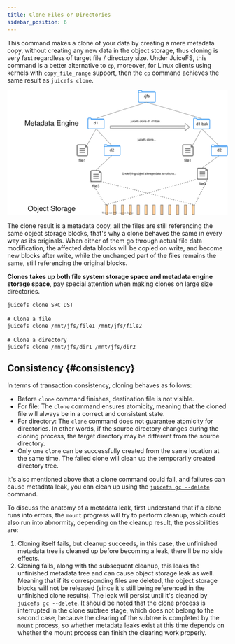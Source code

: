 ```yaml
---
title: Clone Files or Directories
sidebar_position: 6
---
```


This command makes a clone of your data by creating a mere metadata copy, without creating any new data in the object storage, thus cloning is very fast regardless of target file / directory size. Under JuiceFS, this command is a better alternative to `cp`, moreover, for Linux clients using kernels with [`copy_file_range`](https://man7.org/linux/man-pages/man2/copy_file_range.2.html) support, then the `cp` command achieves the same result as `juicefs clone`.

![clone](../images/juicefs-clone.svg)

The clone result is a metadata copy, all the files are still referencing the same object storage blocks, that's why a clone behaves the same in every way as its originals. When either of them go through actual file data modification, the affected data blocks will be copied on write, and become new blocks after write, while the unchanged part of the files remains the same, still referencing the original blocks.

**Clones takes up both file system storage space and metadata engine storage space**, pay special attention when making clones on large size directories.

```shell
juicefs clone SRC DST

# Clone a file
juicefs clone /mnt/jfs/file1 /mnt/jfs/file2

# Clone a directory
juicefs clone /mnt/jfs/dir1 /mnt/jfs/dir2
```

## Consistency {#consistency}

In terms of transaction consistency, cloning behaves as follows:

- Before `clone` command finishes, destination file is not visible.
- For file: The `clone` command ensures atomicity, meaning that the cloned file will always be in a correct and consistent state.
- For directory: The `clone` command does not guarantee atomicity for directories. In other words, if the source directory changes during the cloning process, the target directory may be different from the source directory.
- Only one `clone` can be successfully created from the same location at the same time. The failed clone will clean up the temporarily created directory tree.


It's also mentioned above that a clone command could fail, and failures can cause metadata leak, you can clean up using the [`juicefs gc --delete`](../reference/command_reference.md#gc) command.

To discuss the anatomy of a metadata leak, first understand that if a clone runs into errors, the `mount` progress will try to perform cleanup, which could also run into abnormity, depending on the cleanup result, the possibilities are:

1. Cloning itself fails, but cleanup succeeds, in this case, the unfinished metadata tree is cleaned up before becoming a leak, there'll be no side effects.
1. Cloning fails, along with the subsequent cleanup, this leaks the unfinished metadata tree and can cause object storage leak as well. Meaning that if its corresponding files are deleted, the object storage blocks will not be released (since it's still being referenced in the unfinished clone results). The leak will persist until it's cleaned by `juicefs gc --delete`. It should be noted that the clone process is interrupted in the clone subtree stage, which does not belong to the second case, because the clearing of the subtree is completed by the `mount` process, so whether metadata leaks exist at this time depends on whether the mount process can finish the clearing work properly.
